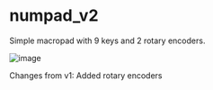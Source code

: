 # numpad_v2
Simple macropad with 9 keys and 2 rotary encoders.

![image](https://github.com/user-attachments/assets/c2209561-b214-4067-b0ac-6ad43ac5e213)

Changes from v1:
Added rotary encoders
